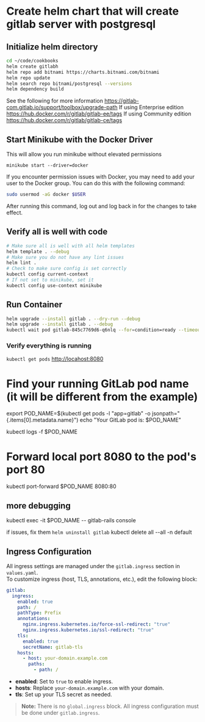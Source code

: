 # Create helm chart that will create gitlab server with postgresql

## Initialize helm directory

```sh
cd ~/code/cookbooks
helm create gitlabh
helm repo add bitnami https://charts.bitnami.com/bitnami
helm repo update
helm search repo bitnami/postgresql --versions
helm dependency build
```

See the following for more information
<https://gitlab-com.gitlab.io/support/toolbox/upgrade-path>
If using Enterprise edition
<https://hub.docker.com/r/gitlab/gitlab-ee/tags>
If using Community edition
<https://hub.docker.com/r/gitlab/gitlab-ce/tags>

## Start Minikube with the Docker Driver

This will allow you run minikube without elevated permissions

`minikube start --driver=docker`

If you encounter permission issues with Docker, you may need to add your user to the Docker group. You can do this with the following command:

```sh
sudo usermod -aG docker $USER
```

After running this command, log out and log back in for the changes to take effect.

## Verify all is well with code

```sh
# Make sure all is well with all helm templates
helm template . --debug
# Make sure you do not have any lint issues
helm lint .
# Check to make sure config is set correctly
kubectl config current-context
# If not set to minikube, set it
kubectl config use-context minikube
```

## Run Container

```sh
helm upgrade --install gitlab . --dry-run --debug
helm upgrade --install gitlab . --debug
kubectl wait pod gitlab-845c7769d6-q6nlq --for=condition=ready --timeout=60s

```

### Verify everything is running

`kubectl get pods`
<http://locahost:8080>

# Find your running GitLab pod name (it will be different from the example)
export POD_NAME=$(kubectl get pods -l "app=gitlab" -o jsonpath="{.items[0].metadata.name}")
echo "Your GitLab pod is: $POD_NAME"

kubectl logs -f $POD_NAME

# Forward local port 8080 to the pod's port 80
kubectl port-forward $POD_NAME 8080:80

## more debugging

kubectl exec -it $POD_NAME -- gitlab-rails console

if issues, fix them
`helm uninstall gitlab`
kubectl delete all --all -n default

## Ingress Configuration

All ingress settings are managed under the `gitlab.ingress` section in `values.yaml`.  
To customize ingress (host, TLS, annotations, etc.), edit the following block:

```yaml
gitlab:
  ingress:
    enabled: true
    path: /
    pathType: Prefix
    annotations:
      nginx.ingress.kubernetes.io/force-ssl-redirect: "true"
      nginx.ingress.kubernetes.io/ssl-redirect: "true"
    tls:
      enabled: true
      secretName: gitlab-tls
    hosts:
      - host: your-domain.example.com
        paths:
          - path: /
```

- **enabled**: Set to `true` to enable ingress.
- **hosts**: Replace `your-domain.example.com` with your domain.
- **tls**: Set up your TLS secret as needed.

> **Note:** There is no `global.ingress` block. All ingress configuration must be done under `gitlab.ingress`.
